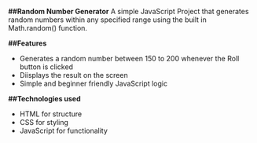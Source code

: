 **##Random Number Generator**
A simple JavaScript Project that generates random numbers within any specified range using the built in Math.random() function.

**##Features**
- Generates a random number between 150 to 200 whenever the Roll button is clicked
- Diisplays the result on the screen
- Simple and beginner friendly JavaScript logic

**##Technologies used**
- HTML for structure
- CSS for styling
- JavaScript for functionality
